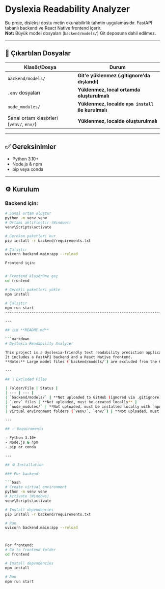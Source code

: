 # Dyslexia Readability Analyzer

Bu proje, disleksi dostu metin okunabilirlik tahmin uygulamasıdır. FastAPI tabanlı backend ve React Native frontend içerir.  
**Not:** Büyük model dosyaları (`backend/models/`) Git deposuna dahil edilmez.

---

## 📂 Çıkartılan Dosyalar

| Klasör/Dosya | Durum |
| --- | --- |
| `backend/models/` | **Git'e yüklenmez (.gitignore'da dışlandı)** |
| `.env` dosyaları | **Yüklenmez, local ortamda oluşturulmalı** |
| `node_modules/` | **Yüklenmez, localde `npm install` ile kurulmalı** |
| Sanal ortam klasörleri (`venv/`, `env/`) | **Yüklenmez, localde oluşturulmalı** |

---

## ✅ Gereksinimler

- Python 3.10+
- Node.js & npm
- pip veya conda

---

## ⚙️ Kurulum

### Backend için:

```bash
# Sanal ortam oluştur
python -m venv venv
# Ortamı aktifleştir (Windows)
venv\Scripts\activate

# Gereken paketleri kur
pip install -r backend/requirements.txt

# Çalıştır
uvicorn backend.main:app --reload

Frontend için:


# Frontend klasörüne geç
cd frontend

# Gerekli paketleri yükle
npm install

# Çalıştır
npm run start
---------------------------------------------------------------------------------------------------------------------------

---

## 🇬🇧 **README.md**

```markdown
# Dyslexia Readability Analyzer

This project is a dyslexia-friendly text readability prediction application.  
It includes a FastAPI backend and a React Native frontend.  
**Note:** Large model files (`backend/models/`) are excluded from the Git repository.

---

## 📂 Excluded Files

| Folder/File | Status |
| --- | --- |
| `backend/models/` | **Not uploaded to GitHub (ignored via .gitignore)** |
| `.env` files | **Not uploaded, must be created locally** |
| `node_modules/` | **Not uploaded, must be installed locally with `npm install`** |
| Virtual environment folders (`venv/`, `env/`) | **Not uploaded, must be created locally** |

---

## ✅ Requirements

- Python 3.10+
- Node.js & npm
- pip or conda

---

## ⚙️ Installation

### For backend:

```bash
# Create virtual environment
python -m venv venv
# Activate (Windows)
venv\Scripts\activate

# Install dependencies
pip install -r backend/requirements.txt

# Run
uvicorn backend.main:app --reload



For frontend:
# Go to frontend folder
cd frontend

# Install dependencies
npm install

# Run
npm run start
